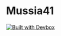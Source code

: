 # Mussia41

[![Built with Devbox](https://www.jetify.com/img/devbox/shield_moon.svg)](https://www.jetify.com/devbox/docs/contributor-quickstart/)

